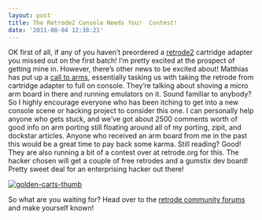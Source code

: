 ```yaml
---
layout: post
title: The Retrode2 Console Needs You!  Contest!
date: '2011-08-04 12:38:21'
---
```



OK first of all, if any of you haven’t preordered a [retrode2](http://www.retrode.org) cartridge adapter you missed out on the first batch! I’m pretty excited at the prospect of getting mine in. However, there’s other news to be excited about! Matthias has put up a [call to arms](http://www.retrode.org/2011/07/retrode-modding/), essentially tasking us with taking the retrode from cartridge adapter to full on console. They’re talking about shoving a micro arm board in there and running emulators on it. Sound familiar to anybody? So I highly encourage everyone who has been itching to get into a new console scene or hacking project to consider this one. I can personally help anyone who gets stuck, and we’ve got about 2500 comments worth of good info on arm porting still floating around all of my porting, zipit, and dockstar articles. Anyone who received an arm board from me in the past this would be a great time to pay back some karma. Still reading? Good! They are also running a bit of a contest over at retrode.org for this. The hacker chosen will get a couple of free retrodes and a gumstix dev board! Pretty sweet deal for an enterprising hacker out there!

[![](http://66.147.244.180/~hunterda/content/images/2011/08/golden-carts-thumb1.png "golden-carts-thumb")](http://66.147.244.180/~hunterda/content/images/2011/08/golden-carts-thumb1.png)

So what are you waiting for? Head over to the [retrode community forums](http://www.iainbutler.com/retrodeforum/index.php?www;rum=) and make yourself known!


